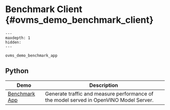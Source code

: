 # Benchmark Client {#ovms_demo_benchmark_client}

```{toctree}
---
maxdepth: 1
hidden:
---

ovms_demo_benchmark_app
```

## Python
| Demo | Description |
|---|---|
|[Benchmark App](python/README.md)|Generate traffic and measure performance of the model served in OpenVINO Model Server.|
